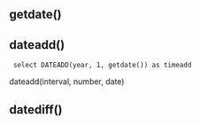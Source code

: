 ## getdate()

## dateadd()

```
 select DATEADD(year, 1, getdate()) as timeadd
```
dateadd(interval, number, date)

## datediff()
